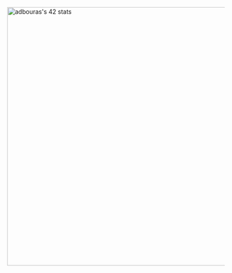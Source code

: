 

<a href="https://github.com/oakoudad/badge42" align="left">
    <img src="https://badge.mediaplus.ma/kettlebells/adbouras" alt="adbouras's 42 stats" style="width:600px"/>
</a>
